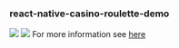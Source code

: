 ### react-native-casino-roulette-demo

![](https://cdn.rawgit.com/DKbyo/react-native-roulette-casino-demo/711e0cc2/demo.gif)
![](https://cdn.rawgit.com/DKbyo/react-native-roulette-casino-demo/085b622a/demo.png)
For more information see [here](https://github.com/DKbyo/react-native-casino-roulette)
